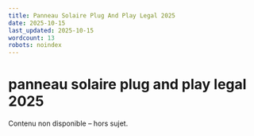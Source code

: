 ```yaml
---
title: Panneau Solaire Plug And Play Legal 2025
date: 2025-10-15
last_updated: 2025-10-15
wordcount: 13
robots: noindex
---
```


# panneau solaire plug and play legal 2025

Contenu non disponible – hors sujet.